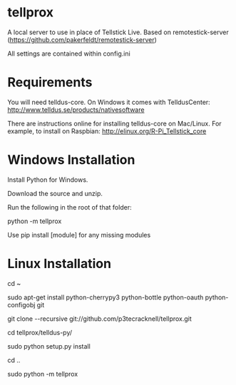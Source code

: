tellprox
========

A local server to use in place of Tellstick Live. Based on remotestick-server (https://github.com/pakerfeldt/remotestick-server)

All settings are contained within config.ini

Requirements
============
You will need telldus-core. On Windows it comes with TelldusCenter:
http://www.telldus.se/products/nativesoftware

There are instructions online for installing telldus-core on Mac/Linux. For example, to install on Raspbian:
http://elinux.org/R-Pi_Tellstick_core

Windows Installation
====================

Install Python for Windows.

Download the source and unzip.

Run the following in the root of that folder:

python -m tellprox

Use pip install [module] for any missing modules

Linux Installation
==================

cd ~

sudo apt-get install python-cherrypy3 python-bottle python-oauth python-configobj git

git clone --recursive git://github.com/p3tecracknell/tellprox.git

cd tellprox/telldus-py/

sudo python setup.py install

cd ..

sudo python -m tellprox
